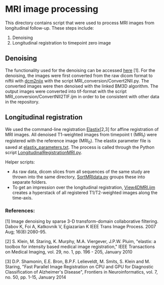 # MRI image processing

This directory contains script that were used to process MRI images from longitudinal follow-up. These steps include:
1. Denoising
2. Longitudinal registration to timepoint zero image

## Denoising
The functionality used for the denoising can be accessed [here](https://www.cs.tut.fi/~foi/GCF-BM3D/) [1]. For the denoising, the images were first converted from the raw dicom format to niftii with [dcm2niix](https://www.nitrc.org/plugins/mwiki/index.php/dcm2nii:MainPage) with the script MRI_conversion/Convert2NII.py. The converted images were then denoised with the linked BM3D algorithm. The output images were converted into tif-format with the script MRI_conversion/ConvertNII2TIF.ijm in order to be consistent with other data in the repository.

## Longitudinal registration
We used the command-line registration [Elastix](https://elastix.lumc.nl/)[2,3] for affine registration of MRI images. All denoised T1-weighted images from timepoint t (MRI<sub>t</sub>) were registered with the reference image (MRI<sub>0</sub>). The elastix parameter file is saved at [elastix_parameters.txt](https://github.com/jo-mueller/Slice2Volume_Codebase/blob/main/MRI/MRI_registration/elastix_parameters.txt). The process is called through the Python script [LongitudinalRegistrationMRI.py](https://github.com/jo-mueller/Slice2Volume_Codebase/blob/main/MRI/MRI_registration/LongitudinalRegistrationMRI.py).

Helper scripts:
* As raw data, dicom slices from all sequences of the same study are thrown into the same directory, [SortMRIdata.py](https://github.com/jo-mueller/Slice2Volume_Codebase/blob/main/MRI/MRI_registration/SortMRIdata.py) groups these into separate folders.
* To get an impression over the longitudinal registration, [View4DMRI.ijm](https://github.com/jo-mueller/Slice2Volume_Codebase/blob/main/MRI/MRI_registration/View4DMRI.ijm) creates a hyperstack of all registered T1/T2-weighted images along the time-axis.



### References:
[1] Image denoising by sparse 3-D transform-domain collaborative filtering. Dabov K, Foi A, Katkovnik V, Egiazarian K IEEE Trans Image Process. 2007 Aug; 16(8):2080-95.

[2] S. Klein, M. Staring, K. Murphy, M.A. Viergever, J.P.W. Pluim, "elastix: a toolbox for intensity based medical image registration," IEEE Transactions on Medical Imaging, vol. 29, no. 1, pp. 196 - 205, January 2010

[3] D.P. Shamonin, E.E. Bron, B.P.F. Lelieveldt, M. Smits, S. Klein and M. Staring, "Fast Parallel Image Registration on CPU and GPU for Diagnostic Classification of Alzheimer's Disease", Frontiers in Neuroinformatics, vol. 7, no. 50, pp. 1-15, January 2014
